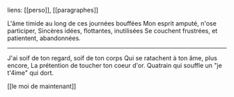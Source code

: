 liens: [[perso]], [[paragraphes]]


L'âme timide au long de ces journées bouffées
Mon esprit amputé, n'ose participer,
Sincères idées, flottantes, inutilisées
Se couchent frustrées, et patientent, abandonnées.

---

J'ai soif de ton regard, soif de ton corps
Qui se ratachent à ton âme, plus encore,
La prétention de toucher ton coeur d'or.
Quatrain qui souffle un "je t'4ime" qui dort.


[[le moi de maintenant]]